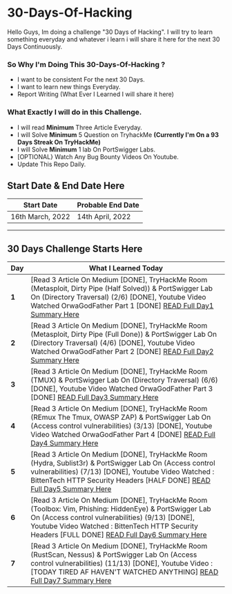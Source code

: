 # 30-Days-Of-Hacking
Hello Guys, Im doing a challenge "30 Days of Hacking". I will try to learn something everyday and whatever i learn i will share it here for the next 30 Days Continuously.


### So Why I'm Doing This 30-Days-Of-Hacking ?
- I want to be consistent For the next 30 Days.
- I want to  learn new things Everyday.
- Report Writing (What Ever I Learned I will share it here)

### What Exactly I will do in this Challenge.
 
 - I will read **Minimum** Three Article Everyday.
 - I will Solve **Minimum** 5 Question on TryhackMe **(Currently I'm On a 93 Days Streak On TryHackMe)**
 - I will Solve **Minimum** 1 lab On PortSwigger Labs.
 - [OPTIONAL} Watch Any Bug Bounty Videos On Youtube.
 - Update This Repo Daily.

## Start Date & End Date Here

| Start Date  |  Probable End Date    |
| ----------- |  ------------- |
| 16th March, 2022 |  14th April, 2022 |


---
## 30 Days Challenge Starts Here

Day | What I Learned Today
--- | ---
**1** |  [Read 3 Article On Medium [DONE], TryHackMe Room (Metasploit, Dirty Pipe (Half Solved)) & PortSwigger Lab On (Directory Traversal) (2/6) [DONE], Youtube Video Watched OrwaGodFather Part 1 [DONE] [READ Full Day1 Summary Here](/Days/Day-1.md)
**2** |  [Read 3 Article On Medium [DONE], TryHackMe Room (Metasploit, Dirty Pipe (Full Done)) & PortSwigger Lab On (Directory Traversal) (4/6) [DONE], Youtube Video Watched OrwaGodFather Part 2 [DONE] [READ Full Day2 Summary Here](/Days/Day-2.md)
**3** |  [Read 3 Article On Medium [DONE], TryHackMe Room (TMUX) & PortSwigger Lab On (Directory Traversal) (6/6) [DONE], Youtube Video Watched OrwaGodFather Part 3 [DONE] [READ Full Day3 Summary Here](/Days/Day-3.md)
**4** |  [Read 3 Article On Medium [DONE], TryHackMe Room (REmux The Tmux, OWASP ZAP) & PortSwigger Lab On (Access control vulnerabilities) (3/13) [DONE], Youtube Video Watched OrwaGodFather Part 4 [DONE] [READ Full Day4 Summary Here](/Days/Day-4.md)
**5** |  [Read 3 Article On Medium [DONE], TryHackMe Room (Hydra, Sublist3r) & PortSwigger Lab On (Access control vulnerabilities) (7/13) [DONE], Youtube Video Watched : BittenTech HTTP Security Headers [HALF DONE] [READ Full Day5 Summary Here](/Days/Day-5.md)
**6** |  [Read 3 Article On Medium [DONE], TryHackMe Room (Toolbox: Vim, Phishing: HiddenEye) & PortSwigger Lab On (Access control vulnerabilities) (9/13) [DONE], Youtube Video Watched : BittenTech HTTP Security Headers [FULL DONE] [READ Full Day6 Summary Here](/Days/Day-6.md)
**7** |  [Read 3 Article On Medium [DONE], TryHackMe Room (RustScan, Nessus) & PortSwigger Lab On (Access control vulnerabilities) (11/13) [DONE], Youtube Video : [TODAY TIRED AF HAVEN'T WATCHED ANYTHING] [READ Full Day7 Summary Here](/Days/Day-7.md)

